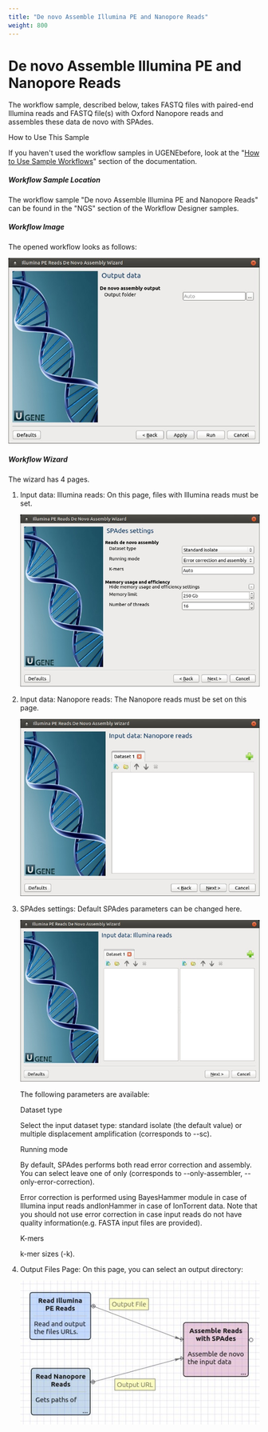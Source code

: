 ```yaml
---
title: "De novo Assemble Illumina PE and Nanopore Reads"
weight: 800
---
```



# De novo Assemble Illumina PE and Nanopore Reads

The workflow sample, described below, takes FASTQ files with paired-end Illumina reads and FASTQ file(s) with Oxford Nanopore reads and assembles these data de novo with SPAdes.

How to Use This Sample

If you haven't used the workflow samples in UGENEbefore, look at the "[How to Use Sample Workflows](../../introduction/how-to-use-sample-workflows)" section of the documentation.

##### Workflow Sample Location

The workflow sample "De novo Assemble Illumina PE and Nanopore Reads" can be found in the "NGS" section of the Workflow Designer samples.

##### Workflow Image

The opened workflow looks as follows:


![](/images/65930362/65930363.jpg)

##### Workflow Wizard

The wizard has 4 pages.

1.  Input data: Illumina reads: On this page, files with Illumina reads must be set.


    ![](/images/65930362/65930364.jpg)

2.  Input data: Nanopore reads: The Nanopore reads must be set on this page.


    ![](/images/65930362/65930365.jpg)

3.  SPAdes settings: Default SPAdes parameters can be changed here.


    ![](/images/65930362/65930366.jpg)

    The following parameters are available:

    Dataset type

    Select the input dataset type: standard isolate (the default value) or multiple displacement amplification (corresponds to --sc).

    Running mode

    By default, SPAdes performs both read error correction and assembly. You can select leave one of only (corresponds to --only-assembler, --only-error-correction).

    Error correction is performed using BayesHammer module in case of Illumina input reads andIonHammer in case of IonTorrent data. Note that you should not use error correction in case input reads do not have quality information(e.g. FASTA input files are provided).

    K-mers

    k-mer sizes (-k).

4.  Output Files Page: On this page, you can select an output directory:


    ![](/images/65930362/65930367.jpg)
